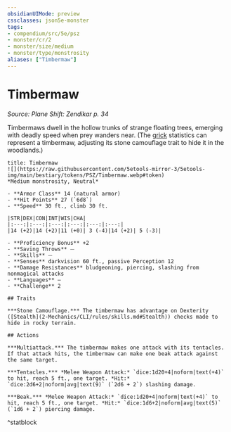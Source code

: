 ```yaml
---
obsidianUIMode: preview
cssclasses: json5e-monster
tags:
- compendium/src/5e/psz
- monster/cr/2
- monster/size/medium
- monster/type/monstrosity
aliases: ["Timbermaw"]
---
```

# Timbermaw
*Source: Plane Shift: Zendikar p. 34*  

Timbermaws dwell in the hollow trunks of strange floating trees, emerging with deadly speed when prey wanders near. (The [grick](2-Mechanics/CLI/bestiary/monstrosity/grick.md) statistics can represent a timbermaw, adjusting its stone camouflage trait to hide it in the woodlands.)

```ad-statblock
title: Timbermaw
![](https://raw.githubusercontent.com/5etools-mirror-3/5etools-img/main/bestiary/tokens/PSZ/Timbermaw.webp#token)
*Medium monstrosity, Neutral*

- **Armor Class** 14 (natural armor)
- **Hit Points** 27 (`6d8`)
- **Speed** 30 ft., climb 30 ft.

|STR|DEX|CON|INT|WIS|CHA|
|:---:|:---:|:---:|:---:|:---:|:---:|
|14 (+2)|14 (+2)|11 (+0)| 3 (-4)|14 (+2)| 5 (-3)|

- **Proficiency Bonus** +2
- **Saving Throws** ⏤
- **Skills** ⏤
- **Senses** darkvision 60 ft., passive Perception 12
- **Damage Resistances** bludgeoning, piercing, slashing from nonmagical attacks
- **Languages** —
- **Challenge** 2

## Traits

***Stone Camouflage.*** The timbermaw has advantage on Dexterity ([Stealth](2-Mechanics/CLI/rules/skills.md#Stealth)) checks made to hide in rocky terrain.

## Actions

***Multiattack.*** The timbermaw makes one attack with its tentacles. If that attack hits, the timbermaw can make one beak attack against the same target.

***Tentacles.*** *Melee Weapon Attack:* `dice:1d20+4|noform|text(+4)` to hit, reach 5 ft., one target. *Hit:* `dice:2d6+2|noform|avg|text(9)` (`2d6 + 2`) slashing damage.

***Beak.*** *Melee Weapon Attack:* `dice:1d20+4|noform|text(+4)` to hit, reach 5 ft., one target. *Hit:* `dice:1d6+2|noform|avg|text(5)` (`1d6 + 2`) piercing damage.
```
^statblock
